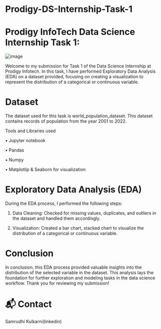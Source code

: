 # Prodigy-DS-Internship-Task-1

# Prodigy InfoTech Data Science Internship Task 1:

![image](https://github.com/user-attachments/assets/2b4be00d-2ff3-47f8-b0ab-bcf6e6355ad5)

Welcome to my submission for Task 1 of the Data Science Internship at Prodigy Infotech. In this task, I have performed Exploratory Data Analysis (EDA) on a dataset provided, focusing on creating a visualization to represent the distribution of a categorical or continuous variable.


# Dataset

The dataset used for this task is world_population_dataset. This dataset contains records of population from the year 2001 to 2022.

Tools and Libraries used

•	Jupyter notebook

•	Pandas

•	Numpy

•	Matplotlip & Seaborn for visualization


# Exploratory Data Analysis (EDA)

During the EDA process, I performed the following steps:
1.	Data Cleaning: Checked for missing values, duplicates, and outliers in the dataset and handled them accordingly.
  
2.	Visualization: Created a bar chart, stacked chart to visualize the distribution of a categorical or continuous variable.


# Conclusion


In conclusion, this EDA process provided valuable insights into the distribution of the selected variable in the dataset. This analysis lays the foundation for further exploration and modeling tasks in the data science workflow.
Thank you for reviewing my submission!


# 📬 Contact

Samrudhi Kulkarni(linkedin)


